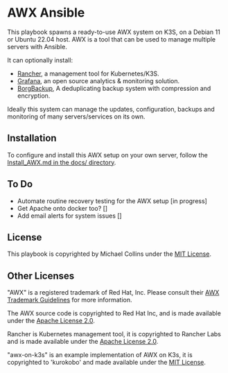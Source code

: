 # AWX Ansible

This playbook spawns a ready-to-use AWX system on K3S, on a Debian 11 or Ubuntu 22.04 host.
AWX is a tool that can be used to manage multiple servers with Ansible.

It can optionally install:
- [Rancher](https://www.rancher.com/), a management tool for Kubernetes/K3S.
- [Grafana](https://grafana.com/), an open source analytics & monitoring solution.
- [BorgBackup](https://www.borgbackup.org/), A deduplicating backup system with compression and encryption.


Ideally this system can manage the updates, configuration, backups and monitoring of many servers/services on its own. 


## Installation

To configure and install this AWX setup on your own server, follow the [Install_AWX.md in the docs/ directory](docs/Install_AWX.md).


## To Do

- Automate routine recovery testing for the AWX setup [in progress]
- Get Apache onto docker too? []
- Add email alerts for system issues []


## License

This playbook is copyrighted by Michael Collins under the [MIT License](licenses/MIT_License_Michael_Collins.txt).


## Other Licenses

"AWX" is a registered trademark of Red Hat, Inc. Please consult their [AWX Trademark Guidelines](https://github.com/ansible/awx-logos/blob/master/TRADEMARKS.md) for more information.

The AWX source code is copyrighted to Red Hat Inc, and is made available under the [Apache License 2.0](https://github.com/ansible/awx/blob/devel/LICENSE.md).

Rancher is Kubernetes management tool, it is copyrighted to Rancher Labs and is made available under the [Apache License 2.0](https://github.com/rancher/rancher/blob/release/v2.7/LICENSE).

"awx-on-k3s" is an example implementation of AWX on K3s, it is copyrighted to 'kurokobo' and made available under the [MIT License](https://github.com/kurokobo/awx-on-k3s/blob/main/LICENSE).